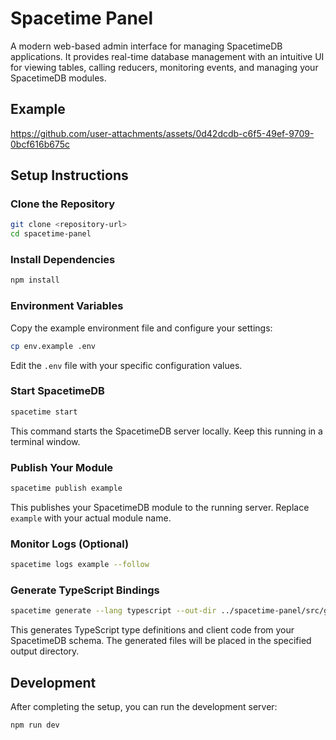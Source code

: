 # Spacetime Panel

A modern web-based admin interface for managing SpacetimeDB applications. It provides real-time database management with an intuitive UI for viewing tables, calling reducers, monitoring events, and managing your SpacetimeDB modules.

## Example


https://github.com/user-attachments/assets/0d42dcdb-c6f5-49ef-9709-0bcf616b675c


## Setup Instructions

### Clone the Repository

```bash
git clone <repository-url>
cd spacetime-panel
```

### Install Dependencies

```bash
npm install
```

### Environment Variables

Copy the example environment file and configure your settings:

```bash
cp env.example .env
```

Edit the `.env` file with your specific configuration values.

### Start SpacetimeDB

```bash
spacetime start
```

This command starts the SpacetimeDB server locally. Keep this running in a terminal window.

### Publish Your Module

```bash
spacetime publish example
```

This publishes your SpacetimeDB module to the running server. Replace `example` with your actual module name.

### Monitor Logs (Optional)

```bash
spacetime logs example --follow
```

### Generate TypeScript Bindings

```bash
spacetime generate --lang typescript --out-dir ../spacetime-panel/src/generated
```

This generates TypeScript type definitions and client code from your SpacetimeDB schema. The generated files will be placed in the specified output directory.

## Development

After completing the setup, you can run the development server:

```bash
npm run dev
```
